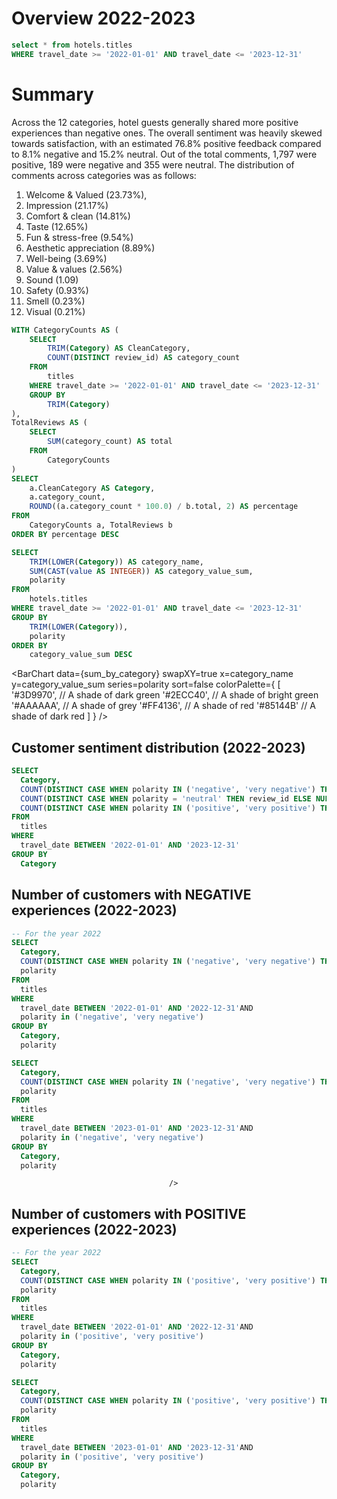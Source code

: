 
# Overview 2022-2023

 ```sql titles
 select * from hotels.titles 
 WHERE travel_date >= '2022-01-01' AND travel_date <= '2023-12-31'
 ```

# Summary

Across the 12 categories, hotel guests generally shared more positive experiences than negative ones. The overall sentiment was heavily skewed towards satisfaction, with an estimated 76.8% positive feedback compared to 8.1% negative and 15.2% neutral. Out of the total comments, 1,797 were positive, 189 were negative and 355 were neutral. The distribution of comments across categories was as follows: 


1. Welcome & Valued (23.73%), 
2. Impression (21.17%)
3. Comfort & clean (14.81%)
4. Taste (12.65%) 
5. Fun & stress-free (9.54%)
6. Aesthetic appreciation (8.89%)
7. Well-being (3.69%)
8. Value & values (2.56%)
9. Sound (1.09)
10. Safety (0.93%)
11. Smell (0.23%)
12. Visual (0.21%)


```sql category_propositions
WITH CategoryCounts AS (
    SELECT
        TRIM(Category) AS CleanCategory,
        COUNT(DISTINCT review_id) AS category_count
    FROM
        titles
    WHERE travel_date >= '2022-01-01' AND travel_date <= '2023-12-31'
    GROUP BY
        TRIM(Category)
),
TotalReviews AS (
    SELECT
        SUM(category_count) AS total
    FROM
        CategoryCounts
)
SELECT
    a.CleanCategory AS Category,
    a.category_count,
    ROUND((a.category_count * 100.0) / b.total, 2) AS percentage
FROM
    CategoryCounts a, TotalReviews b
ORDER BY percentage DESC
```

```sql sum_by_category
SELECT
    TRIM(LOWER(Category)) AS category_name,
    SUM(CAST(value AS INTEGER)) AS category_value_sum,
    polarity
FROM
    hotels.titles
WHERE travel_date >= '2022-01-01' AND travel_date <= '2023-12-31'
GROUP BY
    TRIM(LOWER(Category)),
    polarity
ORDER BY
    category_value_sum DESC
```

<BarChart 
    data={sum_by_category} 
    swapXY=true 
    x=category_name 
    y=category_value_sum 
    series=polarity
    sort=false
    colorPalette={
        [
        '#3D9970',  // A shade of dark green
        '#2ECC40',      // A shade of bright green
        '#AAAAAA',       // A shade of grey
        '#FF4136',      // A shade of red
        '#85144B'  // A shade of dark red
        ]
    }
/>

## Customer sentiment distribution (2022-2023)
```sql sum_by_polarity
SELECT
  Category,
  COUNT(DISTINCT CASE WHEN polarity IN ('negative', 'very negative') THEN review_id ELSE NULL END) AS Negative,
  COUNT(DISTINCT CASE WHEN polarity = 'neutral' THEN review_id ELSE NULL END) AS Neutral,
  COUNT(DISTINCT CASE WHEN polarity IN ('positive', 'very positive') THEN review_id ELSE NULL END) AS Positive
FROM
  titles
WHERE
  travel_date BETWEEN '2022-01-01' AND '2023-12-31'
GROUP BY
  Category

```

<DataTable data={sum_by_polarity} rows={12}>
    <Column id="Category" title="Category" />
    <Column id="Negative" title="Negative" contentType=colorscale scaleColor=red/>
    <Column id="Neutral" title="Neutral" contentType=colorscale scaleColor=grey/>
    <Column id="Positive" title="Positive" contentType=colorscale scaleColor=green/>
</DataTable>

## Number of customers with NEGATIVE experiences (2022-2023)
```sql negative_reviews_2022
-- For the year 2022
SELECT
  Category,
  COUNT(DISTINCT CASE WHEN polarity IN ('negative', 'very negative') THEN review_id ELSE NULL END) AS negative_count,
  polarity
FROM
  titles
WHERE
  travel_date BETWEEN '2022-01-01' AND '2022-12-31'AND
  polarity in ('negative', 'very negative')
GROUP BY
  Category,
  polarity
```

```sql negative_reviews_2023
SELECT
  Category,
  COUNT(DISTINCT CASE WHEN polarity IN ('negative', 'very negative') THEN review_id ELSE NULL END) AS negative_count,
  polarity
FROM
  titles
WHERE
  travel_date BETWEEN '2023-01-01' AND '2023-12-31'AND
  polarity in ('negative', 'very negative')
GROUP BY
  Category,
  polarity
```

<div style="display: flex; justify-content: space-between;">
  <div style="width: 50%;">
    <!-- Table for 2022 -->
    <BarChart 
        data={negative_reviews_2022} 
        swapXY=true 
        x=Category
        y=negative_count 
        series=polarity
        sort=false
        title=2022
        colorPalette={
        [
        '#FF4136',      // A shade of red
        '#85144B'  // A shade of dark red
        ]
    }
    />
  </div>
  <div style="width: 50%;">
    <!-- Table for 2023 -->
    <BarChart 
        data={negative_reviews_2023} 
        swapXY=true 
        x=Category
        y=negative_count 
        series=polarity
        sort=false
        title=2023
        colorPalette={
        [
        '#FF4136',      // A shade of red
        '#85144B'  // A shade of dark red
        ]
    }
        
    />
  </div>
</div>

## Number of customers with POSITIVE experiences (2022-2023)
```sql positive_reviews_2022
-- For the year 2022
SELECT
  Category,
  COUNT(DISTINCT CASE WHEN polarity IN ('positive', 'very positive') THEN review_id ELSE NULL END) AS positive_count,
  polarity
FROM
  titles
WHERE
  travel_date BETWEEN '2022-01-01' AND '2022-12-31'AND
  polarity in ('positive', 'very positive')
GROUP BY
  Category,
  polarity
```

```sql positive_reviews_2023
SELECT
  Category,
  COUNT(DISTINCT CASE WHEN polarity IN ('positive', 'very positive') THEN review_id ELSE NULL END) AS positive_count,
  polarity
FROM
  titles
WHERE
  travel_date BETWEEN '2023-01-01' AND '2023-12-31'AND
  polarity in ('positive', 'very positive')
GROUP BY
  Category,
  polarity
```

<div style="display: flex; justify-content: space-between;">
  <div style="width: 50%;">
    <!-- Table for 2022 -->
    <BarChart 
        data={positive_reviews_2022} 
        swapXY=true 
        x=Category
        y=positive_count 
        series=polarity
        sort=false
        title=2022
        colorPalette={
        [
        '#3D9970',  // A shade of dark green
        '#2ECC40',      // A shade of bright green
        ]
    }
    />
  </div>
  <div style="width: 50%;">
    <!-- Table for 2023 -->
    <BarChart 
        data={positive_reviews_2023} 
        swapXY=true 
        x=Category
        y=positive_count 
        series=polarity
        sort=false
        title=2023
        colorPalette={
        [
        '#3D9970',  // A shade of dark green
        '#2ECC40',      // A shade of bright green
        ]
    }
    />
  </div>
</div>


<!-- 
```python

from sklearn.cluster import KMeans 

-- Prepare the data for clustering 

user_preferences = max_one_score[ ["Review_id", "Category", "SubCategory", "Score"] ].drop_duplicates() 

-- Pivot the table to get one vector per review_id 

user_preferences_pivot = user_preferences.pivot_table( index="Review_id", columns=[ "Category"], values="Score", fill_value=0 ) 

-- Flatten the multi-level column index 

user_preferences_pivot.columns = [ 
  "_".join(map(str, col)).strip() for col in user_preferences_pivot.columns.values 
  ] 
-- # # Initialize the KMeans clustering model with 10 clusters 
kmeans = KMeans(n_clusters=12, random_state=0) 
-- # # Fit the model to the data 

user_preferences_pivot["cluster_10"] = kmeans.fit_predict(user_preferences_pivot) 

-- # # Reset the index to get Review_id back as a column 
user_preferences_pivot.reset_index(inplace=True)

-- # # Create the clusters dataframe 
clusters = user_preferences_pivot[["Review_id", "cluster_10"]] 
-- # # Merge the clusters back to the original max_one_score dataframe 

max_one_score = max_one_score.merge(clusters, on="Review_id", how="left")
print(max_one_score)
``` 
 -->
